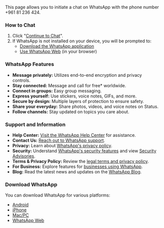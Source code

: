 This page allows you to initiate a chat on WhatsApp with the phone number +961 81 236 424.

### How to Chat

1.  Click "[Continue to Chat](https://web.whatsapp.com/send/?phone=96181236424)".
2.  If WhatsApp is not installed on your device, you will be prompted to:
    *   [Download the WhatsApp application](https://www.whatsapp.com/dl?wame_funnel=1)
    *   [Use WhatsApp Web](https://web.whatsapp.com/send/?phone=96181236424) (in your browser)

### WhatsApp Features

*   **Message privately:** Utilizes end-to-end encryption and privacy controls.
*   **Stay connected:** Message and call for free* worldwide.
*   **Connect in groups:** Easy group messaging.
*   **Express yourself:** Use stickers, voice notes, GIFs, and more.
*   **Secure by design:** Multiple layers of protection to ensure safety.
*   **Share your everyday:** Share photos, videos, and voice notes on Status.
*   **Follow channels:** Stay updated on topics you care about.

### Support and Information

*   **Help Center:** [Visit the WhatsApp Help Center](https://faq.whatsapp.com/) for assistance.
*   **Contact Us:** [Reach out to WhatsApp support](https://www.whatsapp.com/contact).
*   **Privacy:** Learn about [WhatsApp's privacy policy](https://www.whatsapp.com/privacy).
*   **Security:** Understand [WhatsApp's security features](https://www.whatsapp.com/security) and view [Security Advisories](https://www.whatsapp.com/security/advisories).
*   **Terms & Privacy Policy:** Review the [legal terms and privacy policy](https://www.whatsapp.com/legal/).
*   **For Business:** Explore features for [businesses using WhatsApp](https://business.whatsapp.com/).
*   **Blog:** Read the latest news and updates on the [WhatsApp Blog](https://blog.whatsapp.com/).

### Download WhatsApp

You can download WhatsApp for various platforms:

*   [Android](https://www.whatsapp.com/android)
*   [iPhone](https://www.whatsapp.com/download)
*   [Mac/PC](https://www.whatsapp.com/download)
*   [WhatsApp Web](https://web.whatsapp.com/)